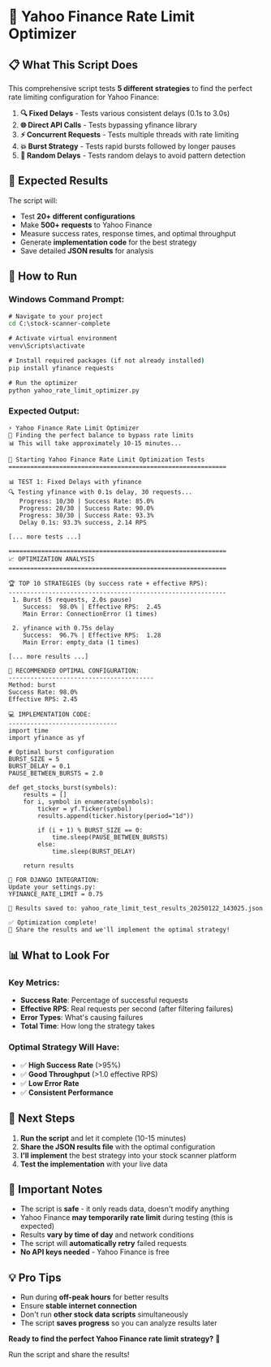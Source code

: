 # 🚀 Yahoo Finance Rate Limit Optimizer

## 📋 **What This Script Does**

This comprehensive script tests **5 different strategies** to find the perfect rate limiting configuration for Yahoo Finance:

1. **🔍 Fixed Delays** - Tests various consistent delays (0.1s to 3.0s)
2. **🌐 Direct API Calls** - Tests bypassing yfinance library 
3. **⚡ Concurrent Requests** - Tests multiple threads with rate limiting
4. **💥 Burst Strategy** - Tests rapid bursts followed by longer pauses
5. **🎲 Random Delays** - Tests random delays to avoid pattern detection

## 🎯 **Expected Results**

The script will:
- Test **20+ different configurations**
- Make **500+ requests** to Yahoo Finance
- Measure success rates, response times, and optimal throughput
- Generate **implementation code** for the best strategy
- Save detailed **JSON results** for analysis

## 🚀 **How to Run**

### **Windows Command Prompt:**
```cmd
# Navigate to your project
cd C:\stock-scanner-complete

# Activate virtual environment
venv\Scripts\activate

# Install required packages (if not already installed)
pip install yfinance requests

# Run the optimizer
python yahoo_rate_limit_optimizer.py
```

### **Expected Output:**
```
⚡ Yahoo Finance Rate Limit Optimizer
🎯 Finding the perfect balance to bypass rate limits
📊 This will take approximately 10-15 minutes...

🚀 Starting Yahoo Finance Rate Limit Optimization Tests
============================================================

📊 TEST 1: Fixed Delays with yfinance
🔍 Testing yfinance with 0.1s delay, 30 requests...
   Progress: 10/30 | Success Rate: 85.0%
   Progress: 20/30 | Success Rate: 90.0%
   Progress: 30/30 | Success Rate: 93.3%
   Delay 0.1s: 93.3% success, 2.14 RPS

[... more tests ...]

============================================================
📈 OPTIMIZATION ANALYSIS
============================================================

🏆 TOP 10 STRATEGIES (by success rate + effective RPS):
------------------------------------------------------------
 1. Burst (5 requests, 2.0s pause)
    Success:  98.0% | Effective RPS:  2.45
    Main Error: ConnectionError (1 times)

 2. yfinance with 0.75s delay
    Success:  96.7% | Effective RPS:  1.28
    Main Error: empty_data (1 times)

[... more results ...]

🎯 RECOMMENDED OPTIMAL CONFIGURATION:
----------------------------------------
Method: burst
Success Rate: 98.0%
Effective RPS: 2.45

💻 IMPLEMENTATION CODE:
------------------------------
import time
import yfinance as yf

# Optimal burst configuration
BURST_SIZE = 5
BURST_DELAY = 0.1
PAUSE_BETWEEN_BURSTS = 2.0

def get_stocks_burst(symbols):
    results = []
    for i, symbol in enumerate(symbols):
        ticker = yf.Ticker(symbol)
        results.append(ticker.history(period="1d"))
        
        if (i + 1) % BURST_SIZE == 0:
            time.sleep(PAUSE_BETWEEN_BURSTS)
        else:
            time.sleep(BURST_DELAY)
    
    return results

🔧 FOR DJANGO INTEGRATION:
Update your settings.py:
YFINANCE_RATE_LIMIT = 0.75

💾 Results saved to: yahoo_rate_limit_test_results_20250122_143025.json

✅ Optimization complete!
📧 Share the results and we'll implement the optimal strategy!
```

## 📊 **What to Look For**

### **Key Metrics:**
- **Success Rate**: Percentage of successful requests
- **Effective RPS**: Real requests per second (after filtering failures)
- **Error Types**: What's causing failures
- **Total Time**: How long the strategy takes

### **Optimal Strategy Will Have:**
- ✅ **High Success Rate** (>95%)
- ✅ **Good Throughput** (>1.0 effective RPS)
- ✅ **Low Error Rate**
- ✅ **Consistent Performance**

## 🎯 **Next Steps**

1. **Run the script** and let it complete (10-15 minutes)
2. **Share the JSON results file** with the optimal configuration
3. **I'll implement** the best strategy into your stock scanner platform
4. **Test the implementation** with your live data

## 🚨 **Important Notes**

- The script is **safe** - it only reads data, doesn't modify anything
- Yahoo Finance **may temporarily rate limit** during testing (this is expected)
- Results **vary by time of day** and network conditions
- The script will **automatically retry** failed requests
- **No API keys needed** - Yahoo Finance is free

## 💡 **Pro Tips**

- Run during **off-peak hours** for better results
- Ensure **stable internet connection**
- Don't run **other stock data scripts** simultaneously
- The script **saves progress** so you can analyze results later

**Ready to find the perfect Yahoo Finance rate limit strategy?** 🚀

Run the script and share the results!